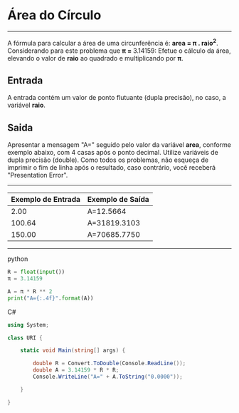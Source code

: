 # Área do Círculo


---

A fórmula para calcular a área de uma circunferência é: <strong>area = π . raio<sup>2</sup></strong>. Considerando para este problema que <strong>π = </strong> 3.14159:
Efetue o cálculo da área, elevando o valor de <strong>raio</strong> ao quadrado e multiplicando por <strong>π</strong>.

## Entrada
A entrada contém um valor de ponto flutuante (dupla precisão), no caso, a variável <strong>raio</strong>.

## Saida
Apresentar a mensagem "A=" seguido pelo valor da variável <strong>area</strong>, conforme exemplo abaixo, com 4 casas após o ponto decimal. Utilize variáveis de dupla precisão (double). Como todos os problemas, não esqueça de imprimir o fim de linha após o resultado, caso contrário, você receberá "Presentation Error".

---

| Exemplo de Entrada | Exemplo de Saída |
| ------------------ | ---------------- |
| 2.00               | A=12.5664        |
| 100.64             | A=31819.3103     |
| 150.00             | A=70685.7750     |

----

python
```py
R = float(input())
π = 3.14159

A = π * R ** 2
print("A={:.4f}".format(A))


```
C#
```cs
using System; 

class URI {

    static void Main(string[] args) { 

        double R = Convert.ToDouble(Console.ReadLine());
        double A = 3.14159 * R * R;
        Console.WriteLine("A=" + A.ToString("0.0000"));

    }

}

```

